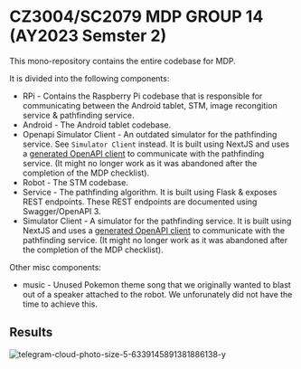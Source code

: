 # CZ3004/SC2079 MDP GROUP 14 (AY2023 Semster 2)

This mono-repository contains the entire codebase for MDP. 

It is divided into the following components:
* RPi - Contains the Raspberry Pi codebase that is responsible for communicating between the Android tablet, STM, image recongition service & pathfinding service.
* Android - The Android tablet codebase.
* Openapi Simulator Client - An outdated simulator for the pathfinding service. See `Simulator Client` instead. It is built using NextJS and uses a [generated OpenAPI client](https://github.com/OpenAPITools/openapi-generator) to communicate with the pathfinding service. (It might no longer work as it was abandoned after the completion of the MDP checklist).
* Robot - The STM codebase.
* Service - The pathfinding algorithm. It is built using Flask & exposes REST endpoints. These REST endpoints are documented using Swagger/OpenAPI 3.
* Simulator Client - A simulator for the pathfinding service. It is built using NextJS and uses a [generated OpenAPI client](https://github.com/OpenAPITools/openapi-generator) to communicate with the pathfinding service. (It might no longer work as it was abandoned after the completion of the MDP checklist).

Other misc components:
* music - Unused Pokemon theme song that we originally wanted to blast out of a speaker attached to the robot. We unforunately did not have the time to achieve this.

## Results
![telegram-cloud-photo-size-5-6339145891381886138-y](https://github.com/Pante/SC2079/assets/9427324/ddc146c2-a356-4c2f-ac03-80814fd5c9cd)
